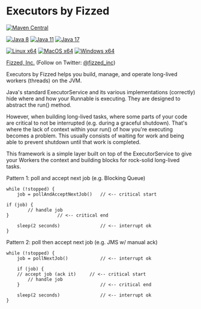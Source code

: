 # Executors by Fizzed

[![Maven Central](https://img.shields.io/maven-central/v/com.fizzed/executors?color=blue&style=flat-square)](https://mvnrepository.com/artifact/com.fizzed/bigmap)

[![Java 8](https://img.shields.io/github/actions/workflow/status/fizzed/executors/java8.yaml?branch=master&label=Java%208&style=flat-square)](https://github.com/fizzed/executors/actions/workflows/java8.yaml)
[![Java 11](https://img.shields.io/github/actions/workflow/status/fizzed/executors/java11.yaml?branch=master&label=Java%2011&style=flat-square)](https://github.com/fizzed/executors/actions/workflows/java11.yaml)
[![Java 17](https://img.shields.io/github/actions/workflow/status/fizzed/executors/java17.yaml?branch=master&label=Java%2017&style=flat-square)](https://github.com/fizzed/executors/actions/workflows/java17.yaml)

[![Linux x64](https://img.shields.io/github/actions/workflow/status/fizzed/executors/java11.yaml?branch=master&label=Linux%20x64&style=flat-square)](https://github.com/fizzed/executors/actions/workflows/java11.yaml)
[![MacOS x64](https://img.shields.io/github/actions/workflow/status/fizzed/executors/macos-x64.yaml?branch=master&label=MacOS%20x64&style=flat-square)](https://github.com/fizzed/executors/actions/workflows/macos-x64.yaml)
[![Windows x64](https://img.shields.io/github/actions/workflow/status/fizzed/executors/windows-x64.yaml?branch=master&label=Windows%20x64&style=flat-square)](https://github.com/fizzed/executors/actions/workflows/windows-x64.yaml)

[Fizzed, Inc.](http://fizzed.com) (Follow on Twitter: [@fizzed_inc](http://twitter.com/fizzed_inc))

Executors by Fizzed helps you build, manage, and operate long-lived workers (threads)
on the JVM.

Java's standard ExecutorService and its various implementations (correctly) hide where
and how your Runnable is executing.  They are designed to abstract the run() method.

However, when building long-lived tasks, where some parts of your code are critical
to not be interrupted (e.g. during a graceful shutdown). That's where the lack of
context within your run() of how you're executing becomes a problem.  This usually
consists of waiting for work and being able to prevent shutdown until that work is
completed.

This framework is a simple layer built on top of the ExecutorService to give your
Workers the context and building blocks for rock-solid long-lived tasks.


Pattern 1: poll and accept next job (e.g. Blocking Queue)

    while (!stopped) {
        job = pollAndAcceptNextJob()   // <-- critical start

	if (job) {
            // handle job
	}			       // <-- critical end

        sleep(2 seconds)               // <-- interrupt ok
    }


Pattern 2: poll then accept next job (e.g. JMS w/ manual ack)

    while (!stopped) {
        job = pollNextJob()            // <-- interrupt ok

        if (job) {
	    // accept job (ack it)     // <-- critical start
            // handle job
        }                              // <-- critical end

        sleep(2 seconds)               // <-- interrupt ok
    }

